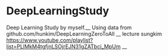 # DeepLearningStudy

Deep Learning Study by myself.__
Using data from github.com/hunkim/DeepLearningZeroToAll __
      lecture sungkim https://www.youtube.com/playlist?list=PLlMkM4tgfjnLSOjrEJN31gZATbcj_MpUm __
      
